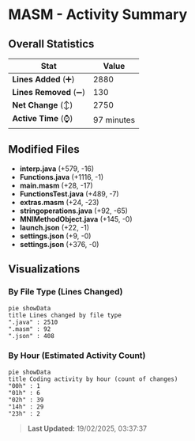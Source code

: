 # MASM - Activity Summary 

## Overall Statistics

| Stat                   | Value                                                             |
| ---------------------- | ----------------------------------------------------------------- |
| **Lines Added** (➕)   | 2880                                          |
| **Lines Removed** (➖) | 130                                        |
| **Net Change** (↕)    | 2750                |
| **Active Time** (⌚)   | 97 minutes |


## Modified Files
- **interp.java** (+579, -16)
- **Functions.java** (+1116, -1)
- **main.masm** (+28, -17)
- **FunctionsTest.java** (+489, -7)
- **extras.masm** (+24, -23)
- **stringoperations.java** (+92, -65)
- **MNIMethodObject.java** (+145, -0)
- **launch.json** (+22, -1)
- **settings.json** (+9, -0)
- **settings.json** (+376, -0)

## Visualizations

### By File Type (Lines Changed)

```mermaid
pie showData
title Lines changed by file type
".java" : 2510
".masm" : 92
".json" : 408
```

### By Hour (Estimated Activity Count)

```mermaid
pie showData
title Coding activity by hour (count of changes)
"00h" : 1
"01h" : 6
"02h" : 39
"14h" : 29
"23h" : 2
```


> **Last Updated:** 19/02/2025, 03:37:37